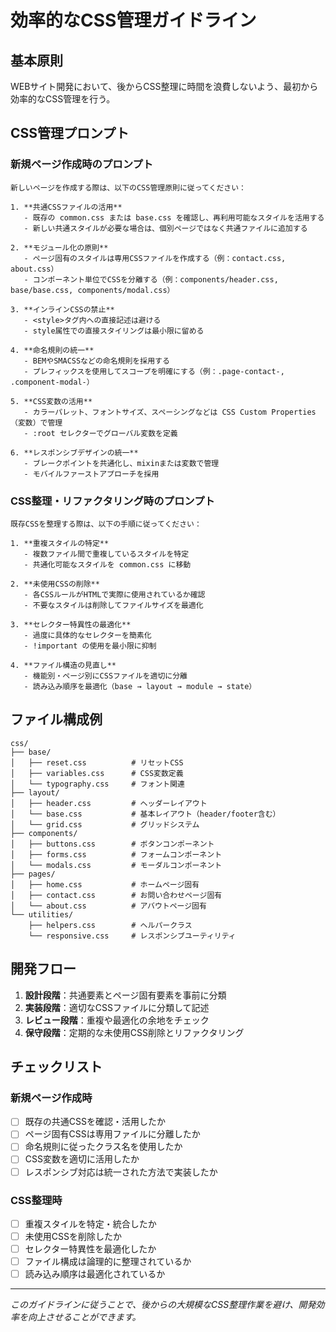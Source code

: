 # 効率的なCSS管理ガイドライン

## 基本原則
WEBサイト開発において、後からCSS整理に時間を浪費しないよう、最初から効率的なCSS管理を行う。

## CSS管理プロンプト

### 新規ページ作成時のプロンプト
```
新しいページを作成する際は、以下のCSS管理原則に従ってください：

1. **共通CSSファイルの活用**
   - 既存の common.css または base.css を確認し、再利用可能なスタイルを活用する
   - 新しい共通スタイルが必要な場合は、個別ページではなく共通ファイルに追加する

2. **モジュール化の原則**
   - ページ固有のスタイルは専用CSSファイルを作成する（例：contact.css, about.css）
   - コンポーネント単位でCSSを分離する（例：components/header.css, base/base.css, components/modal.css）

3. **インラインCSSの禁止**
   - <style>タグ内への直接記述は避ける
   - style属性での直接スタイリングは最小限に留める

4. **命名規則の統一**
   - BEMやSMACSSなどの命名規則を採用する
   - プレフィックスを使用してスコープを明確にする（例：.page-contact-, .component-modal-）

5. **CSS変数の活用**
   - カラーパレット、フォントサイズ、スペーシングなどは CSS Custom Properties（変数）で管理
   - :root セレクターでグローバル変数を定義

6. **レスポンシブデザインの統一**
   - ブレークポイントを共通化し、mixinまたは変数で管理
   - モバイルファーストアプローチを採用
```

### CSS整理・リファクタリング時のプロンプト
```
既存CSSを整理する際は、以下の手順に従ってください：

1. **重複スタイルの特定**
   - 複数ファイル間で重複しているスタイルを特定
   - 共通化可能なスタイルを common.css に移動

2. **未使用CSSの削除**
   - 各CSSルールがHTMLで実際に使用されているか確認
   - 不要なスタイルは削除してファイルサイズを最適化

3. **セレクター特異性の最適化**
   - 過度に具体的なセレクターを簡素化
   - !important の使用を最小限に抑制

4. **ファイル構造の見直し**
   - 機能別・ページ別にCSSファイルを適切に分離
   - 読み込み順序を最適化（base → layout → module → state）
```

## ファイル構成例

```
css/
├── base/
│   ├── reset.css          # リセットCSS
│   ├── variables.css      # CSS変数定義
│   └── typography.css     # フォント関連
├── layout/
│   ├── header.css         # ヘッダーレイアウト
│   └── base.css           # 基本レイアウト（header/footer含む）
│   └── grid.css           # グリッドシステム
├── components/
│   ├── buttons.css        # ボタンコンポーネント
│   ├── forms.css          # フォームコンポーネント
│   └── modals.css         # モーダルコンポーネント
├── pages/
│   ├── home.css           # ホームページ固有
│   ├── contact.css        # お問い合わせページ固有
│   └── about.css          # アバウトページ固有
└── utilities/
    ├── helpers.css        # ヘルパークラス
    └── responsive.css     # レスポンシブユーティリティ
```

## 開発フロー

1. **設計段階**：共通要素とページ固有要素を事前に分類
2. **実装段階**：適切なCSSファイルに分類して記述
3. **レビュー段階**：重複や最適化の余地をチェック
4. **保守段階**：定期的な未使用CSS削除とリファクタリング

## チェックリスト

### 新規ページ作成時
- [ ] 既存の共通CSSを確認・活用したか
- [ ] ページ固有CSSは専用ファイルに分離したか
- [ ] 命名規則に従ったクラス名を使用したか
- [ ] CSS変数を適切に活用したか
- [ ] レスポンシブ対応は統一された方法で実装したか

### CSS整理時
- [ ] 重複スタイルを特定・統合したか
- [ ] 未使用CSSを削除したか
- [ ] セレクター特異性を最適化したか
- [ ] ファイル構成は論理的に整理されているか
- [ ] 読み込み順序は最適化されているか

---

*このガイドラインに従うことで、後からの大規模なCSS整理作業を避け、開発効率を向上させることができます。*